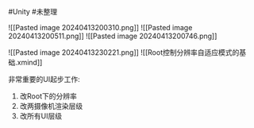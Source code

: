 #Unity #未整理 

![[Pasted image 20240413200310.png]]
![[Pasted image 20240413200511.png]]
 ![[Pasted image 20240413200746.png]]

![[Pasted image 20240413230221.png]]
![[Root控制分辨率自适应模式的基础.xmind]]


非常重要的UI起步工作:
1. 改Root下的分辨率
2. 改两摄像机渲染层级
3. 改所有UI层级